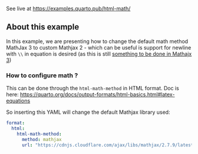 
See live at <https://examples.quarto.pub/html-math/>

## About this example

In this example, we are presenting how to change the default math method
MathJax 3 to custom Mathjax 2 - which can be useful is support for
newline with `\\` in equation is desired (as this is still [something to
be done in Mathajx 3](https://github.com/mathjax/MathJax/issues/2312))

### How to configure math ?

This can be done through the `html-math-method` in HTML format. Doc is
here:
https://quarto.org/docs/output-formats/html-basics.html#latex-equations

So inserting this YAML will change the default Mathjax library used:

``` yaml
format:
  html:
    html-math-method:
      method: mathjax
      url: "https://cdnjs.cloudflare.com/ajax/libs/mathjax/2.7.9/latest.js?config=TeX-MML-AM_CHTML"
```
